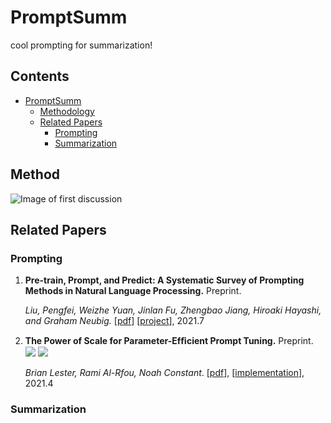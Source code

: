 # PromptSumm
cool prompting for summarization!
## Contents

- [PromptSumm](#PromptSumm)
  - [Methodology](#Method)
  - [Related Papers](#related-papers)
    - [Prompting](#prompting)
    - [Summarization](#summarization)
## Method
![Image of first discussion](https://github.com/ntunlp/PromptSumm/blob/main/images/first_discussion_screenshot.jpeg)
## Related Papers
### Prompting
1. **Pre-train, Prompt, and Predict: A Systematic Survey of Prompting Methods in Natural Language Processing.**  Preprint.

   *Liu, Pengfei, Weizhe Yuan, Jinlan Fu, Zhengbao Jiang, Hiroaki Hayashi, and Graham Neubig.*  [[pdf](https://arxiv.org/pdf/2107.13586)] [[project](http://pretrain.nlpedia.ai)], 2021.7
2. **The Power of Scale for Parameter-Efﬁcient Prompt Tuning.** Preprint. ![](https://img.shields.io/badge/Continuous-red) ![](https://img.shields.io/badge/Classification-blue)
   
   *Brian Lester, Rami Al-Rfou, Noah Constant*. [[pdf](https://arxiv.org/pdf/2104.08691.pdf)], [[implementation](https://github.com/kipgparker/soft-prompt-tuning)], 2021.4
### Summarization
